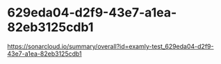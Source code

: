# 629eda04-d2f9-43e7-a1ea-82eb3125cdb1
https://sonarcloud.io/summary/overall?id=examly-test_629eda04-d2f9-43e7-a1ea-82eb3125cdb1
